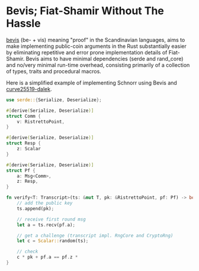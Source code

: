 # Bevis; Fiat-Shamir Without The Hassle

[bevis](https://en.wiktionary.org/wiki/bevis) (be- +‎ vis) meaning "proof" in the Scandinavian languages,
aims to make implementing public-coin arguments in the Rust substantially easier by eliminating repetitive and error prone implementation details of Fiat-Shamir.
Bevis aims to have minimal dependencies (serde and rand_core) and no/very minimal run-time overhead,
consisting primarily of a collection of types, traits and procedural macros.

Here is a simplified example of implementing Schnorr using Bevis and [curve25519-dalek](https://github.com/zkcrypto/curve25519-dalek-ng).

```rust
use serde::{Serialize, Deserialize};

#[derive(Serialize, Deserialize)]
struct Comm {
    v: RistrettoPoint,
}

#[derive(Serialize, Deserialize)]
struct Resp {
    z: Scalar
}

#[derive(Serialize, Deserialize)]
struct Pf {
    a: Msg<Comm>,
    z: Resp,
}

fn verify<T: Transcript>(ts: &mut T, pk: &RistrettoPoint, pf: Pf) -> bool {
    // add the public key
    ts.append(pk);

    // receive first round msg
    let a = ts.recv(pf.a);

    // get a challenge (transcript impl. RngCore and CryptoRng)
    let c = Scalar::random(ts);

    // check
    c * pk + pf.a == pf.z *
}
```
